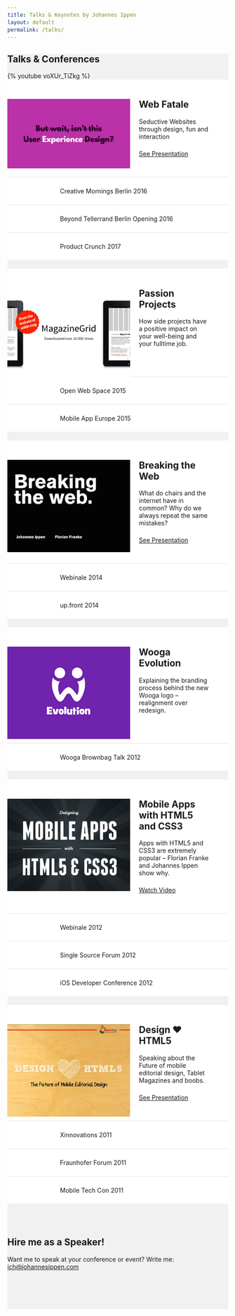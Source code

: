 ```yaml
---
title: Talks & Keynotes by Johannes Ippen
layout: default
permalink: /talks/
---
```

<style>
  .talks {
    background: #F1F1F1;
  }
  .talk {
    background: #fff;
    text-align: left;
		padding: 44px 15px;
    margin-bottom: 2px;
  }
  .talk h2 {
    margin-top: 15px;
  }
  .talk p {
    margin: 0 0 22px 0;
  }
	.conference {
		text-align: left;
		background: #fff;
		padding: 22px 15px;
		margin-bottom: 2px;
	}
	@media (min-width: 640px) {
		.talk {
	    padding-left: 300px;
			padding-right: 44px;
	  }
	  .talk h2 {
	    margin-top: 0;
	  }
	  .talk img {
	    position: absolute;
	    width: 280px;
	    margin-left: -300px;
	  }
		.conference {
			padding-left: 120px;
			padding-right: 44px;
		}
	}
	.conference + .talk {
		margin-top: 20px;
	}
	.hireme {
		padding-top: 44px;
		padding-bottom: 88px;
	}
	.inner iframe {
	  width: 100%;
	  display: block;
	  margin-bottom: none;
	}
</style>
<section class="talks">
	<h1>Talks &amp; Conferences</h1>
  <div class="inner">
    {% youtube voXUr_TiZkg %}
    <div class="talk">
      <img src="/img/talk-web-fatale.jpg">
      <h2>Web Fatale</h2>
      <p>Seductive Websites through design, fun and interaction</p>
			<a href="/blog/creative-mornings/" class="btn">See Presentation</a>
    </div>
		<div class="conference">Creative Mornings Berlin 2016</div>
		<div class="conference">Beyond Tellerrand Berlin Opening 2016</div>
		<div class="conference">Product Crunch 2017</div>
    <div class="talk">
      <img src="/img/talk-passion-projects.jpg">
      <h2>Passion Projects</h2>
      <p>How side projects have a positive impact on your well-being and your fulltime job.</p>
    </div>
		<div class="conference">Open Web Space 2015</div>
		<div class="conference">Mobile App Europe 2015</div>
    <div class="talk">
      <img src="/img/breaking-the-web.png">
      <h2>Breaking the Web</h2>
      <p>What do chairs and the internet have in common? Why do we always repeat the same mistakes?</p>
			<a href="http://www.slideshare.net/johannesippen/breaking-the-web-webinale-2014" class="btn">See Presentation</a>
    </div>
		<div class="conference">Webinale 2014</div>
		<div class="conference">up.front 2014</div>
		<div class="talk">
      <img src="/img/talk1.jpg">
      <h2>Wooga Evolution</h2>
      <p>Explaining the branding process behind the new Wooga logo – realignment over redesign.</p>
    </div>
		<div class="conference">Wooga Brownbag Talk 2012</div>
		<div class="talk">
      <img src="/img/talk2.jpg">
      <h2>Mobile Apps with HTML5 and CSS3</h2>
      <p>Apps with HTML5 and CSS3 are extremely popular – Florian Franke and Johannes Ippen show why.</p>
			<a href="https://www.youtube.com/watch?v=v_SJgfIuZrs" class="btn">Watch Video</a>
    </div>
		<div class="conference">Webinale 2012</div>
		<div class="conference">Single Source Forum 2012</div>
		<div class="conference">iOS Developer Conference 2012</div>
		<div class="talk">
      <img src="/img/talk3.jpg">
      <h2>Design ❤ HTML5</h2>
      <p>Speaking about the Future of mobile editorial design, Tablet Magazines and boobs.</p>
			<a href="http://www.slideshare.net/johannesippen/design-html5-the-future-of-mobile-editorial-design" class="btn">See Presentation</a>
    </div>
		<div class="conference">Xinnovations 2011</div>
		<div class="conference">Fraunhofer Forum 2011</div>
		<div class="conference">Mobile Tech Con 2011</div>
  </div>
	<div class="inner hireme">
		<h2>Hire me as a Speaker!</h2>
		Want me to speak at your conference or event? Write me: <a href="mailto:ich@johannesippen.com">ich@johannesippen.com</a>
	</div>
</section>